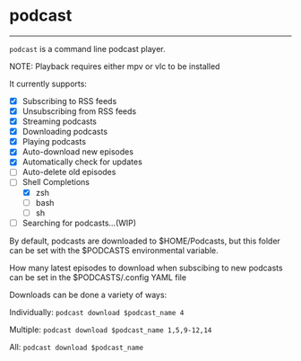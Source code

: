  # podcast
 ---
 `podcast` is a command line podcast player.
 
 NOTE: Playback requires either mpv or vlc to be installed
 
 It currently supports:
- [x] Subscribing to RSS feeds
- [x] Unsubscribing from RSS feeds
- [x] Streaming podcasts
- [x] Downloading podcasts 
- [x] Playing podcasts
- [x] Auto-download new episodes
- [x] Automatically check for updates
- [ ] Auto-delete old episodes
- [ ] Shell Completions
    - [x] zsh
    - [ ] bash
    - [ ] sh
- [ ] Searching for podcasts...(WIP)

By default, podcasts are downloaded to $HOME/Podcasts, but this folder can be set with the $PODCASTS environmental variable.

How many latest episodes to download when subscibing to new podcasts can be set in the $PODCASTS/.config YAML file

Downloads can be done a variety of ways:

Individually: `podcast download $podcast_name 4`

Multiple: `podcast download $podcast_name 1,5,9-12,14`

All: `podcast download $podcast_name`
